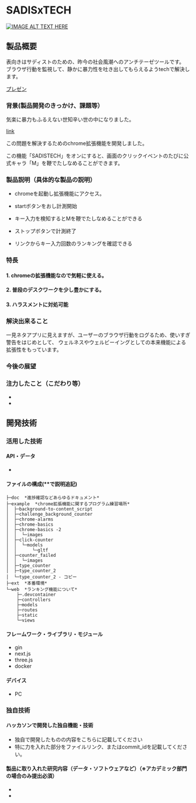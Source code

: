 # SADISxTECH

[![IMAGE ALT TEXT HERE](https://jphacks.com/wp-content/uploads/2023/07/JPHACKS2023_ogp.png)](https://www.youtube.com/watch?v=yYRQEdfGjEg)

## 製品概要

表向きはサディストのための、昨今の社会風潮へのアンチテーゼツールです。
ブラウザ行動を監視して、静かに暴力性を吐き出してもらえるようtechで解決します。

[プレゼン](https://www.canva.com/design/DAFyjDwYudg/uFacFqQrZyGtH29hhGCiKA/view?utm_content=DAFyjDwYudg&utm_campaign=designshare&utm_medium=link&utm_source=editor)

### 背景(製品開発のきっかけ、課題等）

気楽に暴力もふるえない世知辛い世の中になりました。

[link](https://www.stat.go.jp/data/kokusei/2005/sokuhou/03.htm)


この問題を解決するためのchrome拡張機能を開発しました。

この機能「SADISTECH」をオンにすると、画面のクリックイベントのたびに公式キャラ「M」を鞭でたしなめることができます。


### 製品説明（具体的な製品の説明）

- chromeを起動し拡張機能にアクセス。

- startボタンをおし計測開始

- キー入力を検知するとMを鞭でたしなめることができる

- ストップボタンで計測終了

- リンクからキー入力回数のランキングを確認できる


### 特長
#### 1. chromeの拡張機能なので気軽に使える。
#### 2. 普段のデスクワークを少し豊かにする。
#### 3. ハラスメントに対処可能

### 解決出来ること
一見ネタアプリに見えますが、ユーザーのブラウザ行動をログるため、使いすぎ警告をはじめとして、
ウェルネスやウェルビーイングとしての本来機能による拡張性をもっています。

### 今後の展望
### 注力したこと（こだわり等）
*
*

## 開発技術
### 活用した技術
#### API・データ
*
#### ファイルの構成(**で説明追記)
```
├─doc  *進捗確認などあらゆるドキュメント*
├─example  *chrome拡張機能に関するプログラム練習場所*
│  ├─background-to-content_script
│  ├─challenge_background_counter
│  ├─chrome-alarms
│  ├─chrome-basics
│  ├─chrome-basics -2
│  │  └─images
│  ├─click-counter
│  │  └─models
│  │      └─gltf
│  ├─counter_failed
│  │  └─images
│  ├─type_counter
│  ├─type_counter_2
│  └─type_counter_2 - コピー
├─ext  *本番環境*
└─web  *ランキング機能について*
    ├─.devcontainer
    ├─controllers
    ├─models
    ├─routes
    ├─static
    └─views
```

#### フレームワーク・ライブラリ・モジュール
- gin
- next.js
- three.js
- docker

#### デバイス
- PC

### 独自技術
#### ハッカソンで開発した独自機能・技術
* 独自で開発したものの内容をこちらに記載してください
* 特に力を入れた部分をファイルリンク、またはcommit_idを記載してください。

#### 製品に取り入れた研究内容（データ・ソフトウェアなど）（※アカデミック部門の場合のみ提出必須）
*
*
